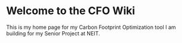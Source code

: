 # Welcome to the CFO Wiki


This is my home page for my Carbon Footprint Optimization tool I am building for my Senior Project at NEIT.


